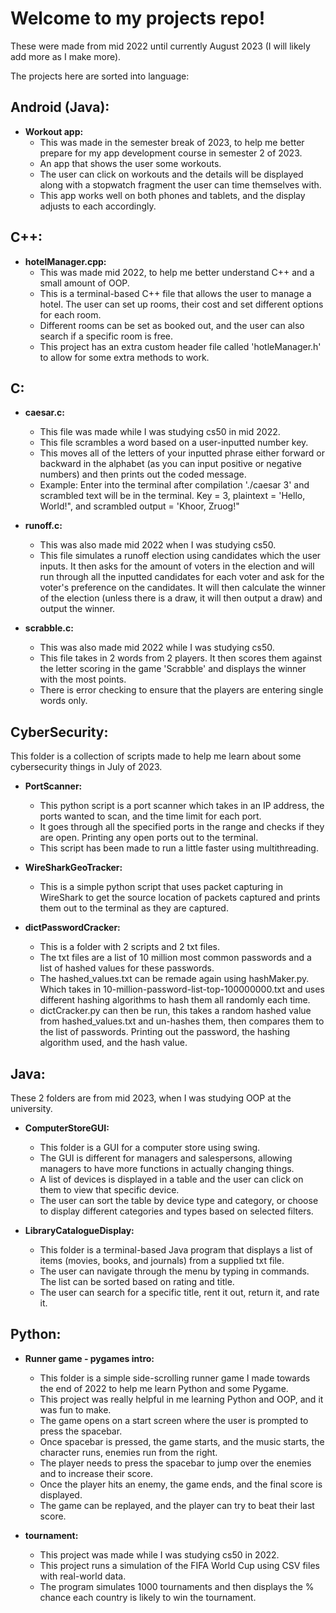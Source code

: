 # Welcome to my projects repo!

These were made from mid 2022 until currently August 2023 (I will likely add more as I make more).

The projects here are sorted into language:

## Android (Java):
- **Workout app:**
    - This was made in the semester break of 2023, to help me better prepare for my app development course in semester 2 of 2023.
    - An app that shows the user some workouts.
    - The user can click on workouts and the details will be displayed along with a stopwatch fragment the user can time themselves with.
    - This app works well on both phones and tablets, and the display adjusts to each accordingly.


## C++:
- **hotelManager.cpp:**
    - This was made mid 2022, to help me better understand C++ and a small amount of OOP.
    - This is a terminal-based C++ file that allows the user to manage a hotel. The user can set up rooms,
    their cost and set different options for each room.
    - Different rooms can be set as booked out, and the user can also search if a specific room is free.
    - This project has an extra custom header file called 'hotleManager.h' to allow for some extra methods to work.

## C:
- **caesar.c:**
    - This file was made while I was studying cs50 in mid 2022.
    - This file scrambles a word based on a user-inputted number key.
    - This moves all of the letters of your inputted phrase either forward or backward in the alphabet
    (as you can input positive or negative numbers) and then prints out the coded message.
    - Example:
    Enter into the terminal after compilation './caesar 3' and scrambled text will be in the terminal.
    Key = 3, plaintext = 'Hello, World!", and scrambled output = 'Khoor, Zruog!"

- **runoff.c:**
    - This was also made mid 2022 when I was studying cs50.
    - This file simulates a runoff election using candidates which the user inputs. It then asks for the amount
    of voters in the election and will run through all the inputted candidates for each voter and ask for the
    voter's preference on the candidates. It will then calculate the winner of the election
    (unless there is a draw, it will then output a draw) and output the winner.

- **scrabble.c:**
    - This was also made mid 2022 while I was studying cs50.
    - This file takes in 2 words from 2 players. It then scores them against the letter scoring in the game 'Scrabble'
    and displays the winner with the most points.
    - There is error checking to ensure that the players are entering single words only.


## CyberSecurity:
This folder is a collection of scripts made to help me learn about some cybersecurity things in July of 2023.
- **PortScanner:**
    - This python script is a port scanner which takes in an IP address, the ports wanted to scan, and the time limit for each port.
    - It goes through all the specified ports in the range and checks if they are open. Printing any open ports out to the terminal.
    - This script has been made to run a little faster using multithreading.
      
- **WireSharkGeoTracker:**
    - This is a simple python script that uses packet capturing in WireShark to get the source location of packets captured and prints
    them out to the terminal as they are captured.

- **dictPasswordCracker:**
    - This is a folder with 2 scripts and 2 txt files.
    - The txt files are a list of 10 million most common passwords and a list of hashed values for these passwords.
    - The hashed_values.txt can be remade again using hashMaker.py. Which takes in 10-million-password-list-top-100000000.txt and
    uses different hashing algorithms to hash them all randomly each time.
    - dictCracker.py can then be run, this takes a random hashed value from hashed_values.txt and un-hashes them,
    then compares them to the list of passwords. Printing out the password, the hashing algorithm used, and the hash value.


## Java:
These 2 folders are from mid 2023, when I was studying OOP at the university.

- **ComputerStoreGUI:**
    - This folder is a GUI for a computer store using swing.
    - The GUI is different for managers and salespersons, allowing managers to have more functions in actually changing things.
    - A list of devices is displayed in a table and the user can click on them to view that specific device.
    - The user can sort the table by device type and category, or choose to display different categories and types based on selected filters.
      
- **LibraryCatalogueDisplay:**
    - This folder is a terminal-based Java program that displays a list of items (movies, books, and journals) from a supplied txt file.
    - The user can navigate through the menu by typing in commands. The list can be sorted based on rating and title.
    - The user can search for a specific title, rent it out, return it, and rate it.


## Python:

- **Runner game - pygames intro:**
    - This folder is a simple side-scrolling runner game I made towards the end of 2022 to help me learn Python and some Pygame.
    - This project was really helpful in me learning Python and OOP, and it was fun to make.
    - The game opens on a start screen where the user is prompted to press the spacebar.
    - Once spacebar is pressed, the game starts, and the music starts, the character runs, enemies run from the right.
    - The player needs to press the spacebar to jump over the enemies and to increase their score.
    - Once the player hits an enemy, the game ends, and the final score is displayed.
    - The game can be replayed, and the player can try to beat their last score.
      
- **tournament:**
    - This project was made while I was studying cs50 in 2022.
    - This project runs a simulation of the FIFA World Cup using CSV files with real-world data.
    - The program simulates 1000 tournaments and then displays the % chance each country is likely to win the tournament.
